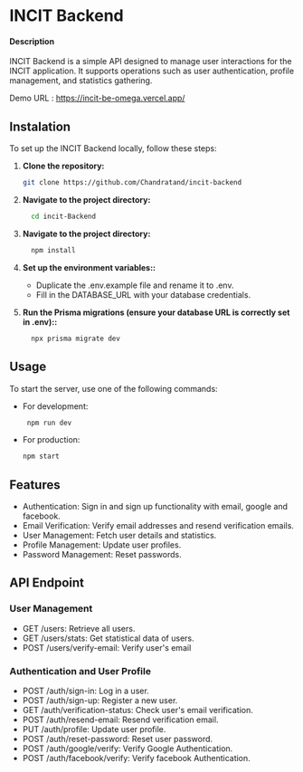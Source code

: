 # INCIT Backend

#### Description

INCIT Backend is a simple API designed to manage user interactions for the INCIT application. It supports operations such as user authentication, profile management, and statistics gathering.

Demo URL : https://incit-be-omega.vercel.app/

## Instalation

To set up the INCIT Backend locally, follow these steps:

1. **Clone the repository:**

   ```bash
   git clone https://github.com/Chandratand/incit-backend
   ```

2. **Navigate to the project directory:**

   ```bash
     cd incit-Backend
   ```

3. **Navigate to the project directory:**

   ```bash
     npm install
   ```

4. **Set up the environment variables::**

   - Duplicate the .env.example file and rename it to .env.
   - Fill in the DATABASE_URL with your database credentials.

5. **Run the Prisma migrations (ensure your database URL is correctly set in .env)::**
   ```bash
     npx prisma migrate dev
   ```

## Usage

To start the server, use one of the following commands:

- For development:

  ```bash
   npm run dev
  ```

- For production:
  ```bash
  npm start
  ```

## Features

- Authentication: Sign in and sign up functionality with email, google and facebook.
- Email Verification: Verify email addresses and resend verification emails.
- User Management: Fetch user details and statistics.
- Profile Management: Update user profiles.
- Password Management: Reset passwords.

## API Endpoint

### User Management

- GET /users: Retrieve all users.
- GET /users/stats: Get statistical data of users.
- POST /users/verify-email: Verify user's email

### Authentication and User Profile

- POST /auth/sign-in: Log in a user.
- POST /auth/sign-up: Register a new user.
- GET /auth/verification-status: Check user's email verification.
- POST /auth/resend-email: Resend verification email.
- PUT /auth/profile: Update user profile.
- POST /auth/reset-password: Reset user password.
- POST /auth/google/verify: Verify Google Authentication.
- POST /auth/facebook/verify: Verify facebook Authentication.
